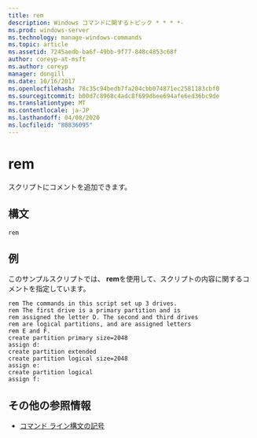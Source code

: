 ```yaml
---
title: rem
description: Windows コマンドに関するトピック * * * *-
ms.prod: windows-server
ms.technology: manage-windows-commands
ms.topic: article
ms.assetid: 7245aedb-ba6f-49bb-9f77-848c4853c68f
author: coreyp-at-msft
ms.author: coreyp
manager: dongill
ms.date: 10/16/2017
ms.openlocfilehash: 78c35c94bedb7fa204cbb074871ec2581183cbf0
ms.sourcegitcommit: b00d7c8968c4adc8f699dbee694afe6ed36bc9de
ms.translationtype: MT
ms.contentlocale: ja-JP
ms.lasthandoff: 04/08/2020
ms.locfileid: "80836095"
---
```

# <a name="rem"></a>rem



スクリプトにコメントを追加できます。

## <a name="syntax"></a>構文

```
rem
```

## <a name="examples"></a><a name=BKMK_examples></a>例

このサンプルスクリプトでは、 **rem**を使用して、スクリプトの内容に関するコメントを指定しています。
```
rem The commands in this script set up 3 drives.
rem The first drive is a primary partition and is
rem assigned the letter D. The second and third drives
rem are logical partitions, and are assigned letters
rem E and F.
create partition primary size=2048
assign d:
create partition extended
create partition logical size=2048
assign e:
create partition logical
assign f:
```

## <a name="additional-references"></a>その他の参照情報

- [コマンド ライン構文の記号](command-line-syntax-key.md)

